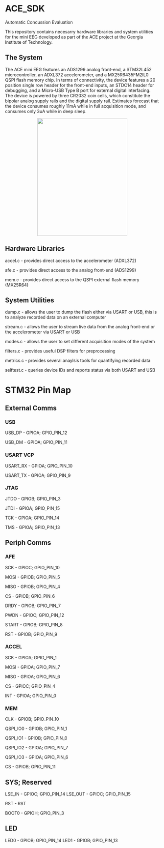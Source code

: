 # ACE_SDK

Automatic Concussion Evaluation

This repository contains necesarry hardware libraries and system utilities for the mini EEG developed as part of the ACE project at the Georgia Institute of Technology.


## The System

The ACE mini EEG features an ADS1299 analog front-end, a STM32L452 microcontroller, an ADXL372 accelerometer, and a MX25R6435FM2IL0 QSPI flash memory chip.  In terms of connectivity, the device features a 20 position single row header for the front-end inputs, an STDC14 header for debugging, and a Micro-USB Type B port for external digital interfacing.  The device is powered by three CR2032 coin cells, which constitute the bipolar analog supply rails and the digital supply rail.  Estimates forecast that the device consumes roughly 11mA while in full acquisition mode, and consumes only 3uA while in deep sleep.

<p align="center">
  <img width="294" height="383" src="https://raw.githubusercontent.com/tarasjg/ACE_SDK/main/Wiki%20Photos/Render_Front.PNG">
</p>
  
  ## Hardware Libraries
  
 accel.c - provides direct access to the accelerometer (ADXL372)
 
 afe.c - provides direct access to the analog front-end (ADS1299)
 
 mem.c - provides direct access to the QSPI external flash memory (MX25R64)
 
 
 ## System Utilities
 
 dump.c - allows the user to dump the flash either via USART or USB, this is to analyze recorded data on an external computer
 
 stream.c - allows the user to stream live data from the analog front-end or the accelerometer via USART or USB
 
 modes.c - allows the user to set different acquisition modes of the system
 
 filters.c - provides useful DSP filters for preprocessing
 
 metrics.c - provides several anaylsis tools for quantifying recorded data
 
 selftest.c - queries device IDs and reports status via both USART and USB
 
 
 
 # STM32 Pin Map
 
 ## External Comms
 
 ### USB
 USB_DP - GPIOA; GPIO_PIN_12
 
 USB_DM - GPIOA; GPIO_PIN_11
 
 ### USART VCP
 USART_RX - GPIOA; GPIO_PIN_10
 
 USART_TX - GPIOA; GPIO_PIN_9
 
 ### JTAG
 JTDO - GPIOB; GPIO_PIN_3
 
 JTDI - GPIOA; GPIO_PIN_15
 
 TCK  - GPIOA; GPIO_PIN_14
 
 TMS  - GPIOA; GPIO_PIN_13
 
 ## Periph Comms
 
 ### AFE
 SCK - GPIOC; GPIO_PIN_10
 
 MOSI - GPIOB; GPIO_PIN_5
 
 MISO - GPIOB; GPIO_PIN_4
 
 CS - GPIOB; GPIO_PIN_6
 
 DRDY - GPIOB; GPIO_PIN_7
 
 PWDN - GPIOC; GPIO_PIN_12
 
 START - GPIOB; GPIO_PIN_8
 
 RST - GPIOB; GPIO_PIN_9
 
 ### ACCEL
 SCK - GPIOA; GPIO_PIN_1
 
 MOSI - GPIOA; GPIO_PIN_7
 
 MISO - GPIOA; GPIO_PIN_6
 
 CS - GPIOC; GPIO_PIN_4
 
 INT - GPIOA; GPIO_PIN_0
 
 ### MEM
 CLK - GPIOB; GPIO_PIN_10
 
 QSPI_IO0 - GPIOB; GPIO_PIN_1
 
 QSPI_IO1 - GPIOB; GPIO_PIN_0
 
 QSPI_IO2 - GPIOA; GPIO_PIN_7
 
 QSPI_IO3 - GPIOA; GPIO_PIN_6
 
 CS - GPIOB; GPIO_PIN_11
 
 ## SYS; Reserved
 LSE_IN - GPIOC; GPIO_PIN_14
 LSE_OUT - GPIOC; GPIO_PIN_15
 
 RST - RST
 
 BOOT0 - GPIOH; GPIO_PIN_3
 
 ## LED
 LED0 - GPIOB; GPIO_PIN_14
 LED1 - GPIOB; GPIO_PIN_13
 
